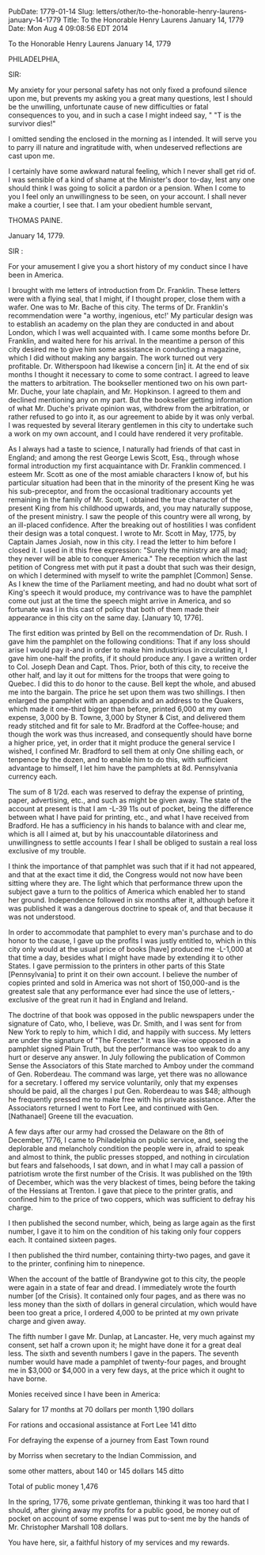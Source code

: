 PubDate: 1779-01-14
Slug: letters/other/to-the-honorable-henry-laurens-january-14-1779
Title: To the Honorable Henry Laurens  January 14, 1779
Date: Mon Aug  4 09:08:56 EDT 2014

   To the Honorable Henry Laurens  January 14, 1779

   PHILADELPHIA,

   SIR:

   My anxiety for your personal safety has not only fixed a profound silence
   upon me, but prevents my asking you a great many questions, lest I should
   be the unwilling, unfortunate cause of new difficulties or fatal
   consequences to you, and in such a case I might indeed say, " "T is the
   survivor dies!"

   I omitted sending the enclosed in the morning as I intended. It will serve
   you to parry ill nature and ingratitude with, when undeserved reflections
   are cast upon me.

   I certainly have some awkward natural feeling, which I never shall get rid
   of. I was sensible of a kind of shame at the Minister's door to-day, lest
   any one should think I was going to solicit a pardon or a pension. When I
   come to you I feel only an unwillingness to be seen, on your account. I
   shall never make a courtier, I see that. I am your obedient humble
   servant,

   THOMAS PAINE.

   January 14, 1779.

   SIR :

   For your amusement I give you a short history of my conduct since I have
   been in America.

   I brought with me letters of introduction from Dr. Franklin. These letters
   were with a flying seal, that I might, if I thought proper, close them
   with a wafer. One was to Mr. Bache of this city. The terms of Dr.
   Franklin's recommendation were "a worthy, ingenious, etc!' My particular
   design was to establish an academy on the plan they are conducted in and
   about London, which I was well acquainted with. I came some months before
   Dr. Franklin, and waited here for his arrival. In the meantime a person of
   this city desired me to give him some assistance in conducting a magazine,
   which I did without making any bargain. The work turned out very
   profitable. Dr. Witherspoon had likewise a concern [in] it. At the end of
   six months I thought it necessary to come to some contract. I agreed to
   leave the matters to arbitration. The bookseller mentioned two on his own
   part-Mr. Duche, your late chaplain, and Mr. Hopkinson. I agreed to them
   and declined mentioning any on my part. But the bookseller getting
   information of what Mr. Duche's private opinion was, withdrew from the
   arbitration, or rather refused to go into it, as our agreement to abide by
   it was only verbal. I was requested by several literary gentlemen in this
   city to undertake such a work on my own account, and I could have rendered
   it very profitable.

   As I always had a taste to science, I naturally had friends of that cast
   in England; and among the rest George Lewis Scott, Esq., through whose
   formal introduction my first acquaintance with Dr. Franklin commenced. I
   esteem Mr. Scott as one of the most amiable characters I know of, but his
   particular situation had been that in the minority of the present King he
   was his sub-preceptor, and from the occasional traditionary accounts yet
   remaining in the family of Mr. Scott, I obtained the true character of the
   present King from his childhood upwards, and, you may naturally suppose,
   of the present ministry. I saw the people of this country were all wrong,
   by an ill-placed confidence. After the breaking out of hostilities I was
   confident their design was a total conquest. I wrote to Mr. Scott in May,
   1775, by Captain James Josiah, now in this city. I read the letter to him
   before I closed it. I used in it this free expression: "Surely the
   ministry are all mad; they never will be able to conquer America." The
   reception which the last petition of Congress met with put it past a doubt
   that such was their design, on which I determined with myself to write the
   pamphlet [Common] Sense. As I knew the time of the Parliament meeting, and
   had no doubt what sort of King's speech it would produce, my contrivance
   was to have the pamphlet come out just at the time the speech might arrive
   in America, and so fortunate was I in this cast of policy that both of
   them made their appearance in this city on the same day. [January 10,
   1776].

   The first edition was printed by Bell on the recommendation of Dr. Rush. I
   gave him the pamphlet on the following conditions: That if any loss should
   arise I would pay it-and in order to make him industrious in circulating
   it, I gave him one-half the profits, if it should produce any. I gave a
   written order to Col. Joseph Dean and Capt. Thos. Prior, both of this
   city, to receive the other half, and lay it out for mittens for the troops
   that were going to Quebec. I did this to do honor to the cause. Bell kept
   the whole, and abused me into the bargain. The price he set upon them was
   two shillings. I then enlarged the pamphlet with an appendix and an
   address to the Quakers, which made it one-third bigger than before,
   printed 6,000 at my own expense, 3,000 by B. Towne, 3,000 by Styner &
   Cist, and delivered them ready stitched and fit for sale to Mr. Bradford
   at the Coffee-house; and though the work was thus increased, and
   consequently should have borne a higher price, yet, in order that it might
   produce the general service I wished, I confined Mr. Bradford to sell them
   at only One shilling each, or tenpence by the dozen, and to enable him to
   do this, with sufficient advantage to himself, I let him have the
   pamphlets at 8d. Pennsylvania currency each.

   The sum of 8 1/2d. each was reserved to defray the expense of printing,
   paper, advertising, etc., and such as might be given away. The state of
   the account at present is that I am -L-39 11s out of pocket, being the
   difference between what I have paid for printing, etc., and what I have
   received from Bradford. He has a sufficiency in his hands to balance with
   and clear me, which is all I aimed at, but by his unaccountable
   dilatoriness and unwillingness to settle accounts I fear I shall be
   obliged to sustain a real loss exclusive of my trouble.

   I think the importance of that pamphlet was such that if it had not
   appeared, and that at the exact time it did, the Congress would not now
   have been sitting where they are. The light which that performance threw
   upon the subject gave a turn to the politics of America which enabled her
   to stand her ground. Independence followed in six months after it,
   although before it was published it was a dangerous doctrine to speak of,
   and that because it was not understood.

   In order to accommodate that pamphlet to every man's purchase and to do
   honor to the cause, I gave up the profits I was justly entitled to, which
   in this city only would at the usual price of books [have] produced me
   -L-1,000 at that time a day, besides what I might have made by extending
   it to other States. I gave permission to the printers in other parts of
   this State [Pennsylvania] to print it on their own account. I believe the
   number of copies printed and sold in America was not short of 150,000-and
   is the greatest sale that any performance ever had since the use of
   letters,-exclusive of the great run it had in England and Ireland.

   The doctrine of that book was opposed in the public newspapers under the
   signature of Cato, who, I believe, was Dr. Smith, and I was sent for from
   New York to reply to him, which I did, and happily with success. My
   letters are under the signature of "The Forester." It was like-wise
   opposed in a pamphlet signed Plain Truth, but the performance was too weak
   to do any hurt or deserve any answer. In July following the publication of
   Common Sense the Associators of this State marched to Amboy under the
   command of Gen. Roberdeau. The command was large, yet there was no
   allowance for a secretary. I offered my service voluntarily, only that my
   expenses should be paid, all the charges I put Gen. Roberdeau to was $48;
   although he frequently pressed me to make free with his private
   assistance. After the Associators returned I went to Fort Lee, and
   continued with Gen. [Nathanael] Greene till the evacuation.

   A few days after our army had crossed the Delaware on the 8th of December,
   1776, I came to Philadelphia on public service, and, seeing the deplorable
   and melancholy condition the people were in, afraid to speak and almost to
   think, the public presses stopped, and nothing in circulation but fears
   and falsehoods, I sat down, and in what I may call a passion of patriotism
   wrote the first number of the Crisis. It was published on the 19th of
   December, which was the very blackest of times, being before the taking of
   the Hessians at Trenton. I gave that piece to the printer gratis, and
   confined him to the price of two coppers, which was sufficient to defray
   his charge.

   I then published the second number, which, being as large again as the
   first number, I gave it to him on the condition of his taking only four
   coppers each. It contained sixteen pages.

   I then published the third number, containing thirty-two pages, and gave
   it to the printer, confining him to ninepence.

   When the account of the battle of Brandywine got to this city, the people
   were again in a state of fear and dread. I immediately wrote the fourth
   number [of the Crisis}. It contained only four pages, and as there was no
   less money than the sixth of dollars in general circulation, which would
   have been too great a price, I ordered 4,000 to be printed at my own
   private charge and given away.

   The fifth number I gave Mr. Dunlap, at Lancaster. He, very much against my
   consent, set half a crown upon it; he might have done it for a great deal
   less. The sixth and seventh numbers I gave in the papers. The seventh
   number would have made a pamphlet of twenty-four pages, and brought me in
   $3,000 or $4,000 in a very few days, at the price which it ought to have
   borne.

   Monies received since I have been in America:

   Salary for 17 months at 70 dollars per month             1,190 dollars

   For rations and occasional assistance at Fort Lee         141 ditto

   For defraying the expense of a journey from East Town round

   by Morriss when secretary to the Indian Commission, and

   some other matters, about 140 or 145 dollars            145 ditto

   Total of public money                 1,476

   In the spring, 1776, some private gentleman, thinking it was too hard that
   I should, after giving away my profits for a public good, be money out of
   pocket on account of some expense I was put to-sent me by the hands of Mr.
   Christopher Marshall 108 dollars.

   You have here, sir, a faithful history of my services and my rewards.

    
